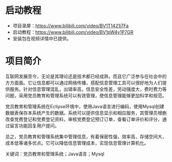 # 启动教程

- 项目录屏：https://www.bilibili.com/video/BV1T1421i7Fa
- 启动教程：https://www.bilibili.com/video/BV1pW4y1P7GR
- 安装包在视频详情中已提供。

# 项目简介
互联网发展至今，无论是其理论还是技术都已经成熟，而且它广泛参与在社会中的方方面面。它让信息都可以通过网络传播，搭配信息管理工具可以很好地为人们提供服务。针对信息管理混乱，出错率高，信息安全性差，劳动强度大，费时费力等问题，采用党员教育和管理系统可以有效管理，使信息管理能够更加科学和规范。

党员教育和管理系统在Eclipse环境中，使用Java语言进行编码，使用Mysql创建数据表保存本系统产生的数据。系统可以提供信息显示和相应服务，其管理员增删改查党费登记和党费登记资料，审核党费登记预订订单，查看订单评价和评分，通过留言功能回复用户提问。

总之，党员教育和管理系统集中管理信息，有着保密性强，效率高，存储空间大，成本低等诸多优点。它可以降低信息管理成本，实现信息管理计算机化。

关键词：党员教育和管理系统；Java语言；Mysql
